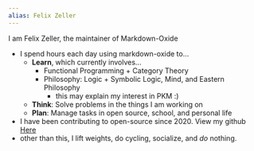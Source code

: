 ```yaml
---
alias: Felix Zeller
---
```


I am Felix Zeller, the maintainer of Markdown-Oxide

- I spend hours each day using markdown-oxide to...
    * **Learn**, which currently involves...
        + Functional Programming + Category Theory
        + Philosophy: Logic + Symbolic Logic, Mind, and Eastern Philosophy
            + this may explain my interest in PKM :)
    * **Think**: Solve problems in the things I am working on
    * **Plan**: Manage tasks in open source, school, and personal life
- I have been contributing to open-source since 2020. View my github [Here]
- other than this, I lift weights, do cycling, socialize, and *do* nothing. 

[Here]: https://github.com/Feel-ix-343

